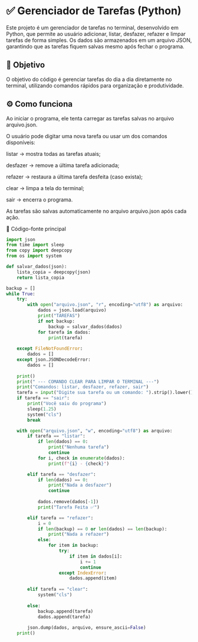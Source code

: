 # ✅ Gerenciador de Tarefas (Python)

Este projeto é um gerenciador de tarefas no terminal, desenvolvido em Python, que permite ao usuário adicionar, listar, desfazer, refazer e limpar tarefas de forma simples.
Os dados são armazenados em um arquivo JSON, garantindo que as tarefas fiquem salvas mesmo após fechar o programa.

## 🎯 Objetivo

O objetivo do código é gerenciar tarefas do dia a dia diretamente no terminal, utilizando comandos rápidos para organização e produtividade.

## ⚙️ Como funciona

Ao iniciar o programa, ele tenta carregar as tarefas salvas no arquivo arquivo.json.

O usuário pode digitar uma nova tarefa ou usar um dos comandos disponíveis:

listar → mostra todas as tarefas atuais;

desfazer → remove a última tarefa adicionada;

refazer → restaura a última tarefa desfeita (caso exista);

clear → limpa a tela do terminal;

sair → encerra o programa.

As tarefas são salvas automaticamente no arquivo arquivo.json após cada ação.


📎 Código-fonte principal


```python
import json
from time import sleep
from copy import deepcopy
from os import system

def salvar_dados(json):
    lista_copia = deepcopy(json)
    return lista_copia

backup = []
while True:
    try:
        with open("arquivo.json", "r", encoding="utf8") as arquivo:
            dados = json.load(arquivo)
            print("TAREFAS")
            if not backup:
                backup = salvar_dados(dados)
            for tarefa in dados:
                print(tarefa)
    
    except FileNotFoundError:
        dados = []
    except json.JSONDecodeError:
        dados = []
    
    print()
    print(" --- COMANDO CLEAR PARA LIMPAR O TERMINAL ---")
    print("Comandos: listar, desfazer, refazer, sair")
    tarefa = input("Digite sua tarefa ou um comando: ").strip().lower()
    if tarefa == "sair":
        print("Você saiu do programa")
        sleep(1.25)
        system("cls")
        break

    with open("arquivo.json", "w", encoding="utf8") as arquivo:
        if tarefa == "listar":
            if len(dados) == 0:
                print("Nenhuma tarefa")
                continue
            for i, check in enumerate(dados):
                print(f"{i} - {check}")

        elif tarefa == "desfazer":
            if len(dados) == 0:
                print("Nada a desfazer")
                continue
            
            dados.remove(dados[-1])
            print("Tarefa Feita ✅")

        elif tarefa == "refazer":
            i = 0
            if len(backup) == 0 or len(dados) == len(backup):
                print("Nada a refazer")
            else:
                for item in backup:
                    try:
                        if item in dados[i]:
                            i += 1
                            continue
                    except IndexError:
                        dados.append(item)
        
        elif tarefa == "clear":
            system("cls")
        
        else:
            backup.append(tarefa)
            dados.append(tarefa)
   
        json.dump(dados, arquivo, ensure_ascii=False)
    print()
